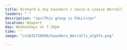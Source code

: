 ```yaml
---
title: Richard & Joy Saunders / Gavin & Louise Worrall
leaders: " "
description: "<p>(This group is FULL)</p>"
location: Newport
day: Wednesdays at 7.30pm
time: ''
image: "/v1631719569/Saunders_Worralls_alg5fs.png"

---
```

